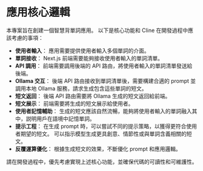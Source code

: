 # 應用核心邏輯

本專案旨在創建一個智慧背單詞應用。 以下是核心功能和 Cline 在開發過程中應該考慮的事項：

- **使用者輸入**： 應用需要提供使用者輸入多個單詞的介面。
- **單詞接收**： Next.js 前端需要能夠接收使用者輸入的單詞清單。
- **API 調用**： 前端需要調用後端的 API 路由，將使用者輸入的單詞清單發送給後端。
- **Ollama 交互**： 後端 API 路由接收到單詞清單後，需要構建合適的 prompt 並調用本地 Ollama 服務，請求生成包含這些單詞的短文。
- **短文返回**： 後端 API 路由需要將 Ollama 生成的短文返回給前端。
- **短文展示**： 前端需要將生成的短文展示給使用者。
- **使用者記憶輔助**： 生成的短文應該自然流暢，能夠將使用者輸入的單詞融入其中，説明用戶在語境中記憶單詞。
- **提示工程**： 在生成 prompt 時，可以嘗試不同的提示策略，以獲得更符合使用者期望的短文。 可以指示模型生成更具創意、情節性或與單詞含義相關的短文。
- **反覆運算優化**： 根據生成短文的效果，不斷優化 prompt 和應用邏輯。

請在開發過程中，優先考慮實現上述核心功能，並確保代碼的可讀性和可維護性。
